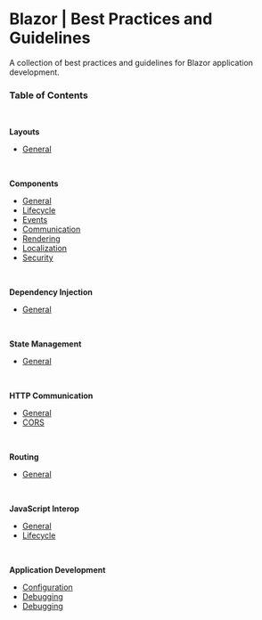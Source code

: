 # Blazor | Best Practices and Guidelines

A collection of best practices and guidelines for Blazor application development.

### Table of Contents
<br>

**Layouts**

 - [General](https://github.com/sfvicente/BlazorStyleGuide/blob/master/Docs/Layouts/Layouts-General.md)
 <br>

**Components**

 - [General](https://github.com/sfvicente/BlazorStyleGuide/blob/master/Docs/Components/Components-General.md)
 - [Lifecycle](https://github.com/sfvicente/BlazorStyleGuide/blob/master/Docs/Components/Components-Lifecycle.md)
 - [Events](https://github.com/sfvicente/BlazorStyleGuide/blob/master/Docs/Components/Components-Events.md)
 - [Communication](https://github.com/sfvicente/BlazorStyleGuide/blob/master/Docs/Components/Components-Communication.md)
 - [Rendering](https://github.com/sfvicente/BlazorStyleGuide/blob/master/Docs/Components/Components-Rendering.md)
 - [Localization](https://github.com/sfvicente/BlazorStyleGuide/blob/master/Docs/Components/Components-Localization.md)
 - [Security](https://github.com/sfvicente/BlazorStyleGuide/blob/master/Docs/Components/Components-Security.md)
 <br>

 **Dependency Injection**

 - [General](https://github.com/sfvicente/BlazorStyleGuide/blob/master/Docs/DependencyInjection/DependencyInjection-General.md)
 <br>
 
 **State Management**

 - [General](https://github.com/sfvicente/BlazorStyleGuide/blob/master/Docs/StateManagement/StateManagement-General.md)
 <br>

 **HTTP Communication**

 - [General](https://github.com/sfvicente/BlazorStyleGuide/blob/master/Docs/HttpCommunication/HttpCommunication-General.md)
 - [CORS](https://github.com/sfvicente/BlazorStyleGuide/blob/master/Docs/HttpCommunication/HttpCommunication-Cors.md)
 <br>

**Routing**

- [General](https://github.com/sfvicente/BlazorStyleGuide/blob/master/Docs/Routing/Routing-General.md)
<br>

**JavaScript Interop**

- [General](https://github.com/sfvicente/BlazorStyleGuide/blob/master/Docs/JavaScriptInterop/JavaScriptInterop-General.md)
- [Lifecycle](https://github.com/sfvicente/BlazorStyleGuide/blob/master/Docs/JavaScriptInterop/JavaScriptInterop-Lifecycle.md)
<br>

**Application Development**

- [Configuration](https://github.com/sfvicente/BlazorStyleGuide/blob/master/Docs/ApplicationDevelopment/ApplicationDevelopment-Configuration.md)
- [Debugging](https://github.com/sfvicente/BlazorStyleGuide/blob/master/Docs/ApplicationDevelopment/ApplicationDevelopment-Debugging.md)
- [Debugging](https://github.com/sfvicente/BlazorStyleGuide/blob/master/Docs/ApplicationDevelopment/ApplicationDevelopment-Security.md)
<br>